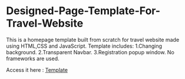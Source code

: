 # Designed-Page-Template-For-Travel-Website
This is a homepage template built from scratch for travel website made using HTML,CSS and JavaScript.
Template includes: 
1.Changing background.
2.Transparent Navbar.
3.Registration popup window.
No frameworks are used.

Access it here : [Template](https://amandhaka.github.io/Designed-Page-Template-For-Travel-Website/)

